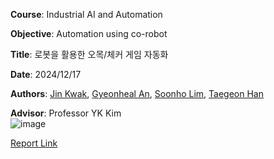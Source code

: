 **Course**: Industrial AI and Automation    
        
**Objective**: Automation using co-robot   
   
**Title**: 로봇을 활용한 오목/체커 게임 자동화   
   
**Date**: 2024/12/17   
   
**Authors**: [Jin Kwak](https://github.com/Kwak-Jin), [Gyeonheal An](https://github.com/AnGyeonheal), [Soonho Lim](https://github.com/snowlunatic), [Taegeon Han](https://github.com/hhangun)      

**Advisor**: Professor YK Kim         
![image](https://github.com/user-attachments/assets/63f900ae-578a-4e46-87b2-de9937201b68)

[Report Link](https://github.com/Kwak-Jin/IAIA/blob/master/Project/Robot%20Automation/RobotAutomation.md)
